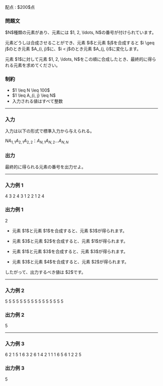 
<div>

<span>

<span>

<p>
配点 : $200$点
</p>

<div>

<section>

### **問題文**

<p>
$N$種類の元素があり、元素には $1, 2, \ldots, N$の番号が付けられています。
</p>

<p>
元素どうしは合成させることができ、元素 $i$と元素 $j$を合成すると $i \geq j$のとき元素 $A_{i, j}$に、$i < j$のとき元素 $A_{j, i}$に変化します。
</p>

<p>
元素 $1$に対して元素 $1, 2, \ldots, N$をこの順に合成したとき、最終的に得られる元素を求めてください。
</p>

</section>

</div>

<div>

<section>

### **制約**

<ul>

<li>
$1 \leq N \leq 100$
</li>

<li>
$1 \leq A_{i, j} \leq N$
</li>

<li>
入力される値はすべて整数
</li>

</ul>

</section>

</div>

---

<div>

<div>

<section>

### **入力**

<p>
入力は以下の形式で標準入力から与えられる。
</p>

<div>

$N$$A_{1, 1}$$A_{2, 1}$$A_{2, 2}$$\vdots$$A_{N, 1}$$A_{N, 2}$$\ldots$$A_{N, N}$
</div>

</section>

</div>

<div>

<section>

### **出力**

<p>
最終的に得られる元素の番号を出力せよ。
</p>

</section>

</div>

</div>

---

<div>

<section>

### **入力例 1**

<div>

4
3
2 4
3 1 2
2 1 2 4

</div>

</section>

</div>

<div>

<section>

### **出力例 1**

<div>

2

</div>

<ul>

<li>

<p>
元素 $1$と元素 $1$を合成すると、元素 $3$が得られます。
</p>

</li>

<li>

<p>
元素 $3$と元素 $2$を合成すると、元素 $1$が得られます。
</p>

</li>

<li>

<p>
元素 $1$と元素 $3$を合成すると、元素 $3$が得られます。
</p>

</li>

<li>

<p>
元素 $3$と元素 $4$を合成すると、元素 $2$が得られます。
</p>

</li>

</ul>

<p>
したがって、出力するべき値は $2$です。
</p>

</section>

</div>

---

<div>

<section>

### **入力例 2**

<div>

5
5
5 5
5 5 5
5 5 5 5
5 5 5 5 5

</div>

</section>

</div>

<div>

<section>

### **出力例 2**

<div>

5

</div>

</section>

</div>

---

<div>

<section>

### **入力例 3**

<div>

6
2
1 5
1 6 3
2 6 1 4
2 1 1 1 6
5 6 1 2 2 5

</div>

</section>

</div>

<div>

<section>

### **出力例 3**

<div>

5

</div>

</section>

</div>

</span>

</span>

</div>
